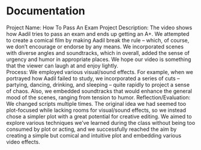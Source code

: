 # Documentation
Project Name: How To Pass An Exam 
Project Description: The video shows how Aadil tries to pass an exam and ends up getting an A+. We attempted to create a comical film by making Aadil break the rule – which, of course, we don’t encourage or endorse by any means. We incorporated scenes with diverse angles and soundtracks, which in overall, added the sense of urgency and humor in appropriate places. We hope our video is something that the viewer can laugh at and enjoy lightly.  
Process: We employed various visual/sound effects. For example, when we portrayed how Aadil failed to study, we incorporated a series of cuts – partying, dancing, drinking, and sleeping – quite rapidly to project a sense of chaos. Also, we embedded soundtracks that would enhance the general mood of the scenes, ranging from tension to humor. 
Reflection/Evaluation: We changed scripts multiple times. The original idea we had seemed too plot-focused while lacking rooms for visual/sound effects, so we instead chose a simpler plot with a great potential for creative editing. We aimed to explore various techniques we’ve learned during the class without being too consumed by plot or acting, and we successfully reached the aim by creating a simple but comical and intuitive plot and embedding various video effects. 
